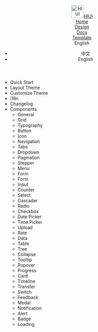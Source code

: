 <!DOCTYPE html><html lang="zh-CN"><head>
<meta charset="UTF-8">
<meta name="viewport" content="width=device-width, initial-scale=1.0">
<meta http-equiv="X-UA-Compatible" content="ie=edge">
<title>HIUI</title>
<link rel="icon" href="/hiui/static/img/logo.png" type="image/x-icon">
<!-- Hotjar Tracking Code for https://xiaomi.github.io/hiui/ -->
<script>
    (function (h, o, t, j, a, r) {
      h.hj = h.hj || function () {(h.hj.q = h.hj.q || []).push(arguments)};
      h._hjSettings = { hjid: 1237124, hjsv: 6 };
      a = o.getElementsByTagName('head')[0];
      r = o.createElement('script');
      r.async = 1;
      r.src = t + h._hjSettings.hjid + j + h._hjSettings.hjsv;
      a.appendChild(r);
    })(window, document, 'https://static.hotjar.com/c/hotjar-', '.js?sv=');
</script><script async="" src="https://static.hotjar.com/c/hotjar-1237124.js?sv=6"></script>
<link href="/hiui/styles.7bbc652d43fb83fbb19e.css" rel="stylesheet"><script async="" src="https://script.hotjar.com/modules.cf35bc326ce7f74ad61b.js" charset="utf-8"></script><style type="text/css">iframe#_hjRemoteVarsFrame {display: none !important; width: 1px !important; height: 1px !important; opacity: 0 !important; pointer-events: none !important;}</style></head>
<body>
<div id="app"><div><div class="layout layout--classic layout--white layout--flat"><header class="layout__header header"><div class="logo"><a class="logo__link" href="https://xiaomi.github.io/hiui/" title="HIUI"><img class="logo__img" src="https://xiaomi.github.io/hiui/static/img/logo.png?241e0618fe55d933c280e38954edea05" alt="HIUI" height="40"><span class="logo__title">HIUI</span></a></div><div class="header__nav header__nav--right"><div class="header__nav-item"><a href="/hiui/en-US">Home</a></div><div class="header__nav-item"><a href="/hiui/en-US/designs/summarize">Design</a></div><div class="header__nav-item"><a href="/hiui/en-US/docs/quick-start">Docs</a></div><div class="header__nav-item"><a href="/hiui/en-US/templates/portal">Template</a></div><div class="header__nav-item"><div class="hi-demo__dropdown"><a class="hi-demo__title"><span class="hi-demo__text">English</span><i class="hi-icon icon-down"></i></a><ul class="hi-demo__list hi-demo__list--hide"><li class="hi-demo__item">中文</li><li class="hi-demo__item">English</li></ul></div></div><div class="header__nav-item"><a href="https://github.com/XiaoMi/hiui"><i class="hi-fa fa-github"></i></a></div></div></header><div class="layout__body"><aside class="layout__sidebar sidebar "><div class="sidebar__wrapper"><ul class="sidebar__list"><li><div class="sidebar__item"><span class="sidebar__item-title"><span class="components-title">Quick Start</span></span></div></li><li><div class="sidebar__item"><span class="sidebar__item-title"><span class="components-title">Layout Theme</span></span></div></li><li><div class="sidebar__item"><span class="sidebar__item-title"><span class="components-title">Customize Theme</span></span></div></li><li><div class="sidebar__item"><span class="sidebar__item-title"><span class="components-title">i18n</span></span></div></li><li><div class="sidebar__item"><span class="sidebar__item-title"><span class="components-title">Changelog</span></span></div></li><li><div class="sidebar__item"><span class="sidebar__item-title"><span class="components-page">Components</span></span><i class="sidebar__item-toggle hi-icon icon-down"></i></div><ul class="sidebar__list sidebar__list--submenu sidebar__list--collapsed"><li><div class="sidebar__item sidebar__item--noaction"><span class="sidebar__item-title"><span class="components-title">General</span></span></div></li><li><div class="sidebar__item"><span class="sidebar__item-title"><span class="components-page">Grid</span></span></div></li><li><div class="sidebar__item"><span class="sidebar__item-title"><span class="components-page">Typography</span></span></div></li><li><div class="sidebar__item"><span class="sidebar__item-title"><span class="components-page">Button</span></span></div></li><li><div class="sidebar__item"><span class="sidebar__item-title"><span class="components-page">Icon</span></span></div></li><li><div class="sidebar__item sidebar__item--noaction"><span class="sidebar__item-title"><span class="components-title">Navigation</span></span></div></li><li><div class="sidebar__item"><span class="sidebar__item-title"><span class="components-page">Tabs</span></span></div></li><li><div class="sidebar__item"><span class="sidebar__item-title"><span class="components-page">Dropdown</span></span></div></li><li><div class="sidebar__item"><span class="sidebar__item-title"><span class="components-page">Pagination</span></span></div></li><li><div class="sidebar__item"><span class="sidebar__item-title"><span class="components-page">Stepper</span></span></div></li><li><div class="sidebar__item"><span class="sidebar__item-title"><span class="components-page">Menu</span></span></div></li><li><div class="sidebar__item sidebar__item--noaction"><span class="sidebar__item-title"><span class="components-title">Form</span></span></div></li><li><div class="sidebar__item"><span class="sidebar__item-title"><span class="components-page">Form</span></span></div></li><li><div class="sidebar__item"><span class="sidebar__item-title"><span class="components-page">Input</span></span></div></li><li><div class="sidebar__item"><span class="sidebar__item-title"><span class="components-page">Counter</span></span></div></li><li><div class="sidebar__item"><span class="sidebar__item-title"><span class="components-page">Select</span></span></div></li><li><div class="sidebar__item"><span class="sidebar__item-title"><span class="components-page">Cascader</span></span></div></li><li><div class="sidebar__item"><span class="sidebar__item-title"><span class="components-page">Radio</span></span></div></li><li><div class="sidebar__item"><span class="sidebar__item-title"><span class="components-page">Checkbox</span></span></div></li><li><div class="sidebar__item"><span class="sidebar__item-title"><span class="components-page">Date Picker</span></span></div></li><li><div class="sidebar__item"><span class="sidebar__item-title"><span class="components-page">Time Picker</span></span></div></li><li><div class="sidebar__item"><span class="sidebar__item-title"><span class="components-page">Upload</span></span></div></li><li><div class="sidebar__item"><span class="sidebar__item-title"><span class="components-page">Rate</span></span></div></li><li><div class="sidebar__item sidebar__item--noaction"><span class="sidebar__item-title"><span class="components-title">Data</span></span></div></li><li><div class="sidebar__item"><span class="sidebar__item-title"><span class="components-page">Table</span></span></div></li><li><div class="sidebar__item"><span class="sidebar__item-title"><span class="components-page">Tree</span></span></div></li><li><div class="sidebar__item"><span class="sidebar__item-title"><span class="components-page">Collapse</span></span></div></li><li><div class="sidebar__item"><span class="sidebar__item-title"><span class="components-page">Tooltip</span></span></div></li><li><div class="sidebar__item"><span class="sidebar__item-title"><span class="components-page">Popover</span></span></div></li><li><div class="sidebar__item"><span class="sidebar__item-title"><span class="components-page">Progress</span></span></div></li><li><div class="sidebar__item"><span class="sidebar__item-title"><span class="components-page">Card</span></span></div></li><li><div class="sidebar__item"><span class="sidebar__item-title"><span class="components-page">Timeline</span></span></div></li><li><div class="sidebar__item"><span class="sidebar__item-title"><span class="components-page">Transfer</span></span></div></li><li><div class="sidebar__item"><span class="sidebar__item-title"><span class="components-page">Switch</span></span></div></li><li><div class="sidebar__item sidebar__item--noaction"><span class="sidebar__item-title"><span class="components-title">Feedback</span></span></div></li><li><div class="sidebar__item"><span class="sidebar__item-title"><span class="components-page">Modal</span></span></div></li><li><div class="sidebar__item"><span class="sidebar__item-title"><span class="components-page">Notification</span></span></div></li><li><div class="sidebar__item"><span class="sidebar__item-title"><span class="components-page">Alert</span></span></div></li><li><div class="sidebar__item"><span class="sidebar__item-title"><span class="components-page">Badge</span></span></div></li><li><div class="sidebar__item"><span class="sidebar__item-title"><span class="components-page">Loading</span></span></div></li></ul></li></ul></div><div class="siderbar__extend"></div><span class="sidebar__toggle"></span></aside><div class="layout__main layout__main--lr"><div class="layout__content"></div></div></div></div></div></div>
<script type="text/javascript" src="/hiui/main.f5e16c95eeee69f781a7.js"></script><script type="text/javascript" src="/hiui/vendor.5e848430716c272b92ec.js"></script>

</body></html>